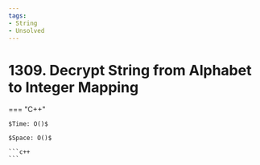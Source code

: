 ```yaml
---
tags:
- String
- Unsolved
---
```



# 1309. Decrypt String from Alphabet to Integer Mapping

=== "C++"

    $Time: O()$

    $Space: O()$

    ```c++
    ```